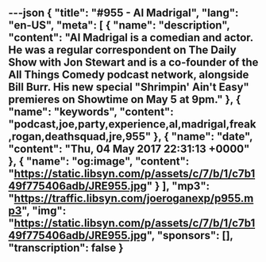 ---json
{
  "title": "#955 - Al Madrigal",
  "lang": "en-US",
  "meta": [
    {
      "name": "description",
      "content": "Al Madrigal is a comedian and actor. He was a regular correspondent on The Daily Show with Jon Stewart and is a co-founder of the All Things Comedy podcast network, alongside Bill Burr. His new special \"Shrimpin' Ain't Easy\" premieres on Showtime on May 5 at 9pm."
    },
    {
      "name": "keywords",
      "content": "podcast,joe,party,experience,al,madrigal,freak,rogan,deathsquad,jre,955"
    },
    {
      "name": "date",
      "content": "Thu, 04 May 2017 22:31:13 +0000"
    },
    {
      "name": "og:image",
      "content": "https://static.libsyn.com/p/assets/c/7/b/1/c7b149f775406adb/JRE955.jpg"
    }
  ],
  "mp3": "https://traffic.libsyn.com/joeroganexp/p955.mp3",
  "img": "https://static.libsyn.com/p/assets/c/7/b/1/c7b149f775406adb/JRE955.jpg",
  "sponsors": [],
  "transcription": false
}
---
<episode-header />

<timemark seconds="0" />

<transcribe-call-to-action />

<episode-footer />